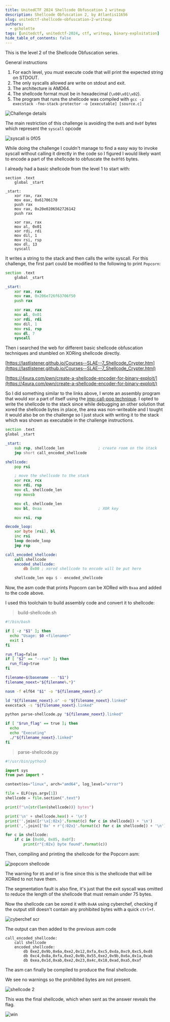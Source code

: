 ```yaml
---
title: UnitedCTF 2024 Shellcode Obfuscation 2 writeup
description: Shellcode Obfuscation 2, by Atlantis11656
slug: unitedctf-shellcode-obfuscation-2-writeup
authors:
  - gcholette
tags: [unitedctf, unitedctf-2024, ctf, writeup, binary-exploitation]
hide_table_of_contents: false
---
```


This is the level 2 of the Shellcode Obfuscation series.

General instructions
1. For each level, you must execute code that will print the expected string on STDOUT.
2. The only syscalls allowed are write on stdout and exit.
3. The architecture is AMD64.
4. The shellcode format must be in hexadecimal (`\x00\x01\x02`).
5. The program that runs the shellcode was compiled with `gcc -z execstack -fno-stack-protector -o [executable] [source.c]`

<!-- truncate -->

![Challenge details](./img/chall.png)

The main restriction of this challenge is avoiding the `0x05` and `0x0f` bytes which represent the `syscall` opcode

![syscall is 0f05](./img/syscall1.png)

While doing the challenge I couldn't manage to find a easy way to invoke syscall without calling it directly in the code so I figured I would likely want to encode a part of the shellcode to obfuscate the `0x0f05` bytes.

I already had a basic shellcode from the level 1 to start with:

```assembly
section .text
    global _start

_start:
    xor rax, rax
    mov eax, 0x61706170
    push rax
    mov rax, 0x20e0206562726142 
    push rax

    xor rax, rax
    mov al, 0x01
    xor rdi, rdi
    mov dil, 1
    mov rsi, rsp
    mov dl, 13
    syscall
```

It writes a string to the stack and then calls the write syscall. For this challenge, the first part could be modified to the following to print `Popcorn`:

```asm
section .text
    global _start

_start:
    xor rax, rax
    mov rax, 0x206e726f63706f50
    push rax

    xor rax, rax
    mov al, 0x01
    xor rdi, rdi
    mov dil, 1
    mov rsi, rsp
    mov dl, 7
    syscall
```

Then i searched the web for different basic shellcode obfuscation techniques and stumbled on XORing shellcode directly.

[https://lastlistener.github.io/Courses--SLAE--7_Shellcode_Crypter.htm](https://lastlistener.github.io/Courses--SLAE--7_Shellcode_Crypter.html)

[https://4xura.com/pwn/create-a-shellcode-encoder-for-binary-exploit/](https://4xura.com/pwn/create-a-shellcode-encoder-for-binary-exploit/)

So I did something similar to the links above, I wrote an assembly program that would xor a part of itself using the [jmp-call-pop technique](https://epi052.gitlab.io/notes-to-self/blog/2018-07-15-jmp-call-pop/). I opted to write the shellcode to the stack since while debugging an other solution that xored the shellcode bytes in place, the area was non-writeable and I tought it would also be on the challenge so I just stuck with writing it to the stack which was shown as executable in the challenge instructions.

```asm
section .text
global _start

_start:
    sub rsp, shellcode_len               ; create room on the stack
    jmp short call_encoded_shellcode

shellcode:
    pop rsi

    ; move the shellcode to the stack
    xor rcx, rcx
    mov rdi, rsp
    mov cl, shellcode_len
    rep movsb 

    mov cl, shellcode_len
    mov bl, 0xaa                         ; XOR key

    mov rsi, rsp 

decode_loop:
    xor byte [rsi], bl
    inc rsi
    loop decode_loop
    jmp rsp

call_encoded_shellcode:
    call shellcode 
    encoded_shellcode:
        db 0x00 ; xored shellcode to encode will be put here

    shellcode_len equ $ - encoded_shellcode
```

Now, the asm code that prints Popcorn can be XORed with `0xaa` and added to the code above. 

I used this toolchain to build assembly code and convert it to shellcode:

> build-shellcode.sh
```sh
#!/bin/bash

if [ -z "$1" ]; then
  echo "Usage: $0 <filename>"
  exit 1
fi

run_flag=false
if [ "$2" == "--run" ]; then
  run_flag=true
fi

filename=$(basename -- "$1")
filename_noext="${filename%.*}"

nasm -f elf64 "$1" -o "${filename_noext}.o"

ld "${filename_noext}.o" -o "${filename_noext}.linked" 
execstack -s "${filename_noext}.linked"

python parse-shellcode.py "${filename_noext}.linked"

if [ "$run_flag" == true ]; then
  echo
  echo "Executing"
  ./"${filename_noext}.linked"
fi
```

> parse-shellcode.py
```python
#!/usr/bin/python3

import sys
from pwn import *

context(os="linux", arch="amd64", log_level="error")

file = ELF(sys.argv[1])
shellcode = file.section(".text")

print(f"\n{str(len(shellcode))} bytes")

print('\n' + shellcode.hex() + '\n')
print(''.join([r'\x{:02x}'.format(c) for c in shellcode]) + '\n')
print(','.join(['0x' + r'{:02x}'.format(c) for c in shellcode]) + '\n')

for c in shellcode:
    if c in [0x00, 0x05, 0x0f]:
        print(r"{:02x} byte found".format(c))
```

Then, compiling and printing the shellcode for the Popcorn asm:

![popcorn shellcode](./img/shellcode1.png)

The warning for `05` and `0f` is fine since this is the shellcode that will be XORed to not have them.

The segmentation fault is also fine, it's just that the exit syscall was omitted to reduce the length of the shellcode that must remain under 75 bytes.

Now the shellcode can be xored it with `0xAA` using cyberchef, checking if the output still doesn't contain any prohibited bytes with a quick `ctrl+f`.

![cyberchef scr](./img/cyberchef.png)

The output can then added to the previous asm code

```
call_encoded_shellcode:
    call shellcode 
    encoded_shellcode:
        db 0xe2,0x9b,0x6a,0xe2,0x12,0xfa,0xc5,0xda,0xc9,0xc5,0xd8
        db 0xc4,0x8a,0xfa,0xe2,0x9b,0x55,0xe2,0x9b,0x6a,0x1a,0xab
        db 0xea,0x1d,0xab,0xe2,0x23,0x4c,0x18,0xad,0xa5,0xaf
```

The asm can finally be compiled to produce the final shellcode.

We see no warnings so the prohibited bytes are not present.

![shellcode 2](./img/shellcode2.png)

This was the final shellcode, which when sent as the answer reveals the flag.

![win](./img/win_2.png)